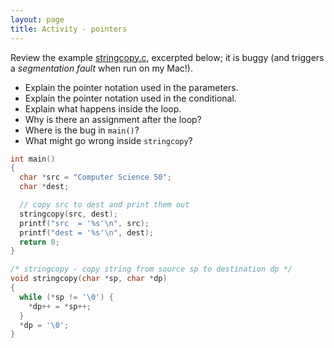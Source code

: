 ```yaml
---
layout: page
title: Activity - pointers
---
```


Review the example [stringcopy.c]({{site.examples}}/stringcopy.c), excerpted below; it is buggy (and triggers a *segmentation fault* when run on my Mac!).

* Explain the pointer notation used in the parameters.
* Explain the pointer notation used in the conditional.
* Explain what happens inside the loop.
* Why is there an assignment after the loop?
* Where is the bug in `main()`?
* What might go wrong inside `stringcopy`?

```c
int main()
{
  char *src = "Computer Science 50";
  char *dest; 

  // copy src to dest and print them out
  stringcopy(src, dest);
  printf("src  = '%s'\n", src);
  printf("dest = '%s'\n", dest);
  return 0;
}

/* stringcopy - copy string from source sp to destination dp */
void stringcopy(char *sp, char *dp)
{
  while (*sp != '\0') {
    *dp++ = *sp++;
  }
  *dp = '\0';
}
```
